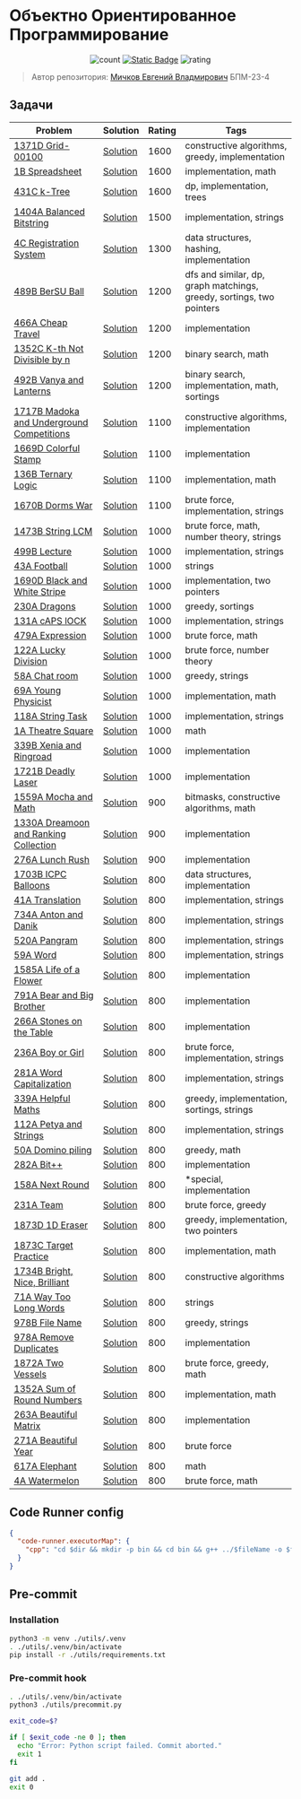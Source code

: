 # Объектно Ориентированное Программирование

<div align=center>

  ![count](https://img.shields.io/badge/Решено_задач-58-blue?style=for-the-badge)
  [![Static Badge](https://img.shields.io/badge/CodeForces_--_ParzivalEugene-black?style=for-the-badge&logo=codeforces&logoColor=white)](https://codeforces.com/profile/ParzivalEugene)
  ![rating](https://img.shields.io/badge/Средний_рейтинг-963-red?style=for-the-badge)

</div>

> Автор репозитория: [Мичков Евгений Владмирович](https://links.michkoff.com) БПМ-23-4

## Задачи

<!-- Start table -->
| Problem | Solution | Rating | Tags |
| --- | --- | --- | --- |
| [1371D Grid-00100](https://codeforces.com/problemset/problem/1371/D) | [Solution](https://github.com/ParzivalEugene/misis2024s-23-04-michkov-e-v/blob/master/prj.codeforces/1371d.cpp) | 1600 | constructive algorithms, greedy, implementation |
| [1B Spreadsheet](https://codeforces.com/problemset/problem/1/B) | [Solution](https://github.com/ParzivalEugene/misis2024s-23-04-michkov-e-v/blob/master/prj.codeforces/0001b.cpp) | 1600 | implementation, math |
| [431C k-Tree](https://codeforces.com/problemset/problem/431/C) | [Solution](https://github.com/ParzivalEugene/misis2024s-23-04-michkov-e-v/blob/master/prj.codeforces/0431c.cpp) | 1600 | dp, implementation, trees |
| [1404A Balanced Bitstring](https://codeforces.com/problemset/problem/1404/A) | [Solution](https://github.com/ParzivalEugene/misis2024s-23-04-michkov-e-v/blob/master/prj.codeforces/1404a.cpp) | 1500 | implementation, strings |
| [4C Registration System](https://codeforces.com/problemset/problem/4/C) | [Solution](https://github.com/ParzivalEugene/misis2024s-23-04-michkov-e-v/blob/master/prj.codeforces/0004c.cpp) | 1300 | data structures, hashing, implementation |
| [489B BerSU Ball](https://codeforces.com/problemset/problem/489/B) | [Solution](https://github.com/ParzivalEugene/misis2024s-23-04-michkov-e-v/blob/master/prj.codeforces/0489b.cpp) | 1200 | dfs and similar, dp, graph matchings, greedy, sortings, two pointers |
| [466A Cheap Travel](https://codeforces.com/problemset/problem/466/A) | [Solution](https://github.com/ParzivalEugene/misis2024s-23-04-michkov-e-v/blob/master/prj.codeforces/0466a.cpp) | 1200 | implementation |
| [1352C K-th Not Divisible by n](https://codeforces.com/problemset/problem/1352/C) | [Solution](https://github.com/ParzivalEugene/misis2024s-23-04-michkov-e-v/blob/master/prj.codeforces/1352c.cpp) | 1200 | binary search, math |
| [492B Vanya and Lanterns](https://codeforces.com/problemset/problem/492/B) | [Solution](https://github.com/ParzivalEugene/misis2024s-23-04-michkov-e-v/blob/master/prj.codeforces/0492b.cpp) | 1200 | binary search, implementation, math, sortings |
| [1717B Madoka and Underground Competitions](https://codeforces.com/problemset/problem/1717/B) | [Solution](https://github.com/ParzivalEugene/misis2024s-23-04-michkov-e-v/blob/master/prj.codeforces/1717b.cpp) | 1100 | constructive algorithms, implementation |
| [1669D Colorful Stamp](https://codeforces.com/problemset/problem/1669/D) | [Solution](https://github.com/ParzivalEugene/misis2024s-23-04-michkov-e-v/blob/master/prj.codeforces/1669d.cpp) | 1100 | implementation |
| [136B Ternary Logic](https://codeforces.com/problemset/problem/136/B) | [Solution](https://github.com/ParzivalEugene/misis2024s-23-04-michkov-e-v/blob/master/prj.codeforces/0136b.cpp) | 1100 | implementation, math |
| [1670B Dorms War](https://codeforces.com/problemset/problem/1670/B) | [Solution](https://github.com/ParzivalEugene/misis2024s-23-04-michkov-e-v/blob/master/prj.codeforces/1670b.cpp) | 1100 | brute force, implementation, strings |
| [1473B String LCM](https://codeforces.com/problemset/problem/1473/B) | [Solution](https://github.com/ParzivalEugene/misis2024s-23-04-michkov-e-v/blob/master/prj.codeforces/1473b.cpp) | 1000 | brute force, math, number theory, strings |
| [499B Lecture](https://codeforces.com/problemset/problem/499/B) | [Solution](https://github.com/ParzivalEugene/misis2024s-23-04-michkov-e-v/blob/master/prj.codeforces/0499b.cpp) | 1000 | implementation, strings |
| [43A Football](https://codeforces.com/problemset/problem/43/A) | [Solution](https://github.com/ParzivalEugene/misis2024s-23-04-michkov-e-v/blob/master/prj.codeforces/0043a.cpp) | 1000 | strings |
| [1690D Black and White Stripe](https://codeforces.com/problemset/problem/1690/D) | [Solution](https://github.com/ParzivalEugene/misis2024s-23-04-michkov-e-v/blob/master/prj.codeforces/1690d.cpp) | 1000 | implementation, two pointers |
| [230A Dragons](https://codeforces.com/problemset/problem/230/A) | [Solution](https://github.com/ParzivalEugene/misis2024s-23-04-michkov-e-v/blob/master/prj.codeforces/0230a.cpp) | 1000 | greedy, sortings |
| [131A cAPS lOCK](https://codeforces.com/problemset/problem/131/A) | [Solution](https://github.com/ParzivalEugene/misis2024s-23-04-michkov-e-v/blob/master/prj.codeforces/0131a.cpp) | 1000 | implementation, strings |
| [479A Expression](https://codeforces.com/problemset/problem/479/A) | [Solution](https://github.com/ParzivalEugene/misis2024s-23-04-michkov-e-v/blob/master/prj.codeforces/0479a.cpp) | 1000 | brute force, math |
| [122A Lucky Division](https://codeforces.com/problemset/problem/122/A) | [Solution](https://github.com/ParzivalEugene/misis2024s-23-04-michkov-e-v/blob/master/prj.codeforces/0122a.cpp) | 1000 | brute force, number theory |
| [58A Chat room](https://codeforces.com/problemset/problem/58/A) | [Solution](https://github.com/ParzivalEugene/misis2024s-23-04-michkov-e-v/blob/master/prj.codeforces/0058a.cpp) | 1000 | greedy, strings |
| [69A Young Physicist](https://codeforces.com/problemset/problem/69/A) | [Solution](https://github.com/ParzivalEugene/misis2024s-23-04-michkov-e-v/blob/master/prj.codeforces/0069a.cpp) | 1000 | implementation, math |
| [118A String Task](https://codeforces.com/problemset/problem/118/A) | [Solution](https://github.com/ParzivalEugene/misis2024s-23-04-michkov-e-v/blob/master/prj.codeforces/0118a.cpp) | 1000 | implementation, strings |
| [1A Theatre Square](https://codeforces.com/problemset/problem/1/A) | [Solution](https://github.com/ParzivalEugene/misis2024s-23-04-michkov-e-v/blob/master/prj.codeforces/0001a.cpp) | 1000 | math |
| [339B Xenia and Ringroad](https://codeforces.com/problemset/problem/339/B) | [Solution](https://github.com/ParzivalEugene/misis2024s-23-04-michkov-e-v/blob/master/prj.codeforces/0339b.cpp) | 1000 | implementation |
| [1721B Deadly Laser](https://codeforces.com/problemset/problem/1721/B) | [Solution](https://github.com/ParzivalEugene/misis2024s-23-04-michkov-e-v/blob/master/prj.codeforces/1721b.cpp) | 1000 | implementation |
| [1559A Mocha and Math](https://codeforces.com/problemset/problem/1559/A) | [Solution](https://github.com/ParzivalEugene/misis2024s-23-04-michkov-e-v/blob/master/prj.codeforces/1559a.cpp) | 900 | bitmasks, constructive algorithms, math |
| [1330A Dreamoon and Ranking Collection](https://codeforces.com/problemset/problem/1330/A) | [Solution](https://github.com/ParzivalEugene/misis2024s-23-04-michkov-e-v/blob/master/prj.codeforces/1330a.cpp) | 900 | implementation |
| [276A Lunch Rush](https://codeforces.com/problemset/problem/276/A) | [Solution](https://github.com/ParzivalEugene/misis2024s-23-04-michkov-e-v/blob/master/prj.codeforces/0276a.cpp) | 900 | implementation |
| [1703B ICPC Balloons](https://codeforces.com/problemset/problem/1703/B) | [Solution](https://github.com/ParzivalEugene/misis2024s-23-04-michkov-e-v/blob/master/prj.codeforces/1703b.cpp) | 800 | data structures, implementation |
| [41A Translation](https://codeforces.com/problemset/problem/41/A) | [Solution](https://github.com/ParzivalEugene/misis2024s-23-04-michkov-e-v/blob/master/prj.codeforces/0041a.cpp) | 800 | implementation, strings |
| [734A Anton and Danik](https://codeforces.com/problemset/problem/734/A) | [Solution](https://github.com/ParzivalEugene/misis2024s-23-04-michkov-e-v/blob/master/prj.codeforces/0734a.cpp) | 800 | implementation, strings |
| [520A Pangram](https://codeforces.com/problemset/problem/520/A) | [Solution](https://github.com/ParzivalEugene/misis2024s-23-04-michkov-e-v/blob/master/prj.codeforces/0520a.cpp) | 800 | implementation, strings |
| [59A Word](https://codeforces.com/problemset/problem/59/A) | [Solution](https://github.com/ParzivalEugene/misis2024s-23-04-michkov-e-v/blob/master/prj.codeforces/0059a.cpp) | 800 | implementation, strings |
| [1585A Life of a Flower](https://codeforces.com/problemset/problem/1585/A) | [Solution](https://github.com/ParzivalEugene/misis2024s-23-04-michkov-e-v/blob/master/prj.codeforces/1585a.cpp) | 800 | implementation |
| [791A Bear and Big Brother](https://codeforces.com/problemset/problem/791/A) | [Solution](https://github.com/ParzivalEugene/misis2024s-23-04-michkov-e-v/blob/master/prj.codeforces/0791a.cpp) | 800 | implementation |
| [266A Stones on the Table](https://codeforces.com/problemset/problem/266/A) | [Solution](https://github.com/ParzivalEugene/misis2024s-23-04-michkov-e-v/blob/master/prj.codeforces/0266a.cpp) | 800 | implementation |
| [236A Boy or Girl](https://codeforces.com/problemset/problem/236/A) | [Solution](https://github.com/ParzivalEugene/misis2024s-23-04-michkov-e-v/blob/master/prj.codeforces/0236a.cpp) | 800 | brute force, implementation, strings |
| [281A Word Capitalization](https://codeforces.com/problemset/problem/281/A) | [Solution](https://github.com/ParzivalEugene/misis2024s-23-04-michkov-e-v/blob/master/prj.codeforces/0281a.cpp) | 800 | implementation, strings |
| [339A Helpful Maths](https://codeforces.com/problemset/problem/339/A) | [Solution](https://github.com/ParzivalEugene/misis2024s-23-04-michkov-e-v/blob/master/prj.codeforces/0339a.cpp) | 800 | greedy, implementation, sortings, strings |
| [112A Petya and Strings](https://codeforces.com/problemset/problem/112/A) | [Solution](https://github.com/ParzivalEugene/misis2024s-23-04-michkov-e-v/blob/master/prj.codeforces/0112a.cpp) | 800 | implementation, strings |
| [50A Domino piling](https://codeforces.com/problemset/problem/50/A) | [Solution](https://github.com/ParzivalEugene/misis2024s-23-04-michkov-e-v/blob/master/prj.codeforces/0050a.cpp) | 800 | greedy, math |
| [282A Bit++](https://codeforces.com/problemset/problem/282/A) | [Solution](https://github.com/ParzivalEugene/misis2024s-23-04-michkov-e-v/blob/master/prj.codeforces/0282a.cpp) | 800 | implementation |
| [158A Next Round](https://codeforces.com/problemset/problem/158/A) | [Solution](https://github.com/ParzivalEugene/misis2024s-23-04-michkov-e-v/blob/master/prj.codeforces/0158a.cpp) | 800 | *special, implementation |
| [231A Team](https://codeforces.com/problemset/problem/231/A) | [Solution](https://github.com/ParzivalEugene/misis2024s-23-04-michkov-e-v/blob/master/prj.codeforces/0231a.cpp) | 800 | brute force, greedy |
| [1873D 1D Eraser](https://codeforces.com/problemset/problem/1873/D) | [Solution](https://github.com/ParzivalEugene/misis2024s-23-04-michkov-e-v/blob/master/prj.codeforces/1873d.cpp) | 800 | greedy, implementation, two pointers |
| [1873C Target Practice](https://codeforces.com/problemset/problem/1873/C) | [Solution](https://github.com/ParzivalEugene/misis2024s-23-04-michkov-e-v/blob/master/prj.codeforces/1873c.cpp) | 800 | implementation, math |
| [1734B Bright, Nice, Brilliant](https://codeforces.com/problemset/problem/1734/B) | [Solution](https://github.com/ParzivalEugene/misis2024s-23-04-michkov-e-v/blob/master/prj.codeforces/1734b.cpp) | 800 | constructive algorithms |
| [71A Way Too Long Words](https://codeforces.com/problemset/problem/71/A) | [Solution](https://github.com/ParzivalEugene/misis2024s-23-04-michkov-e-v/blob/master/prj.codeforces/0071a.cpp) | 800 | strings |
| [978B File Name](https://codeforces.com/problemset/problem/978/B) | [Solution](https://github.com/ParzivalEugene/misis2024s-23-04-michkov-e-v/blob/master/prj.codeforces/0978b.cpp) | 800 | greedy, strings |
| [978A Remove Duplicates](https://codeforces.com/problemset/problem/978/A) | [Solution](https://github.com/ParzivalEugene/misis2024s-23-04-michkov-e-v/blob/master/prj.codeforces/0978a.cpp) | 800 | implementation |
| [1872A Two Vessels](https://codeforces.com/problemset/problem/1872/A) | [Solution](https://github.com/ParzivalEugene/misis2024s-23-04-michkov-e-v/blob/master/prj.codeforces/1872a.cpp) | 800 | brute force, greedy, math |
| [1352A Sum of Round Numbers](https://codeforces.com/problemset/problem/1352/A) | [Solution](https://github.com/ParzivalEugene/misis2024s-23-04-michkov-e-v/blob/master/prj.codeforces/1352a.cpp) | 800 | implementation, math |
| [263A Beautiful Matrix](https://codeforces.com/problemset/problem/263/A) | [Solution](https://github.com/ParzivalEugene/misis2024s-23-04-michkov-e-v/blob/master/prj.codeforces/0263a.cpp) | 800 | implementation |
| [271A Beautiful Year](https://codeforces.com/problemset/problem/271/A) | [Solution](https://github.com/ParzivalEugene/misis2024s-23-04-michkov-e-v/blob/master/prj.codeforces/0271a.cpp) | 800 | brute force |
| [617A Elephant](https://codeforces.com/problemset/problem/617/A) | [Solution](https://github.com/ParzivalEugene/misis2024s-23-04-michkov-e-v/blob/master/prj.codeforces/0617a.cpp) | 800 | math |
| [4A Watermelon](https://codeforces.com/problemset/problem/4/A) | [Solution](https://github.com/ParzivalEugene/misis2024s-23-04-michkov-e-v/blob/master/prj.codeforces/0004a.cpp) | 800 | brute force, math |
<!-- End table -->

## Code Runner config

```json
{
  "code-runner.executorMap": {
    "cpp": "cd $dir && mkdir -p bin && cd bin && g++ ../$fileName -o $fileNameWithoutExt && ./$fileNameWithoutExt"
  }
}
```

## Pre-commit

### Installation

```bash
python3 -m venv ./utils/.venv
. ./utils/.venv/bin/activate
pip install -r ./utils/requirements.txt
```

### Pre-commit hook

```bash
. ./utils/.venv/bin/activate
python3 ./utils/precommit.py

exit_code=$?

if [ $exit_code -ne 0 ]; then
  echo "Error: Python script failed. Commit aborted."
  exit 1
fi

git add .
exit 0
```
